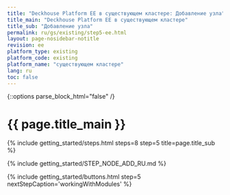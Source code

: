 ```yaml
---
title: "Deckhouse Platform EE в существующем кластере: Добавление узла"
title_main: "Deckhouse Platform EE в существующем кластере"
title_sub: "Добавление узла"
permalink: ru/gs/existing/step5-ee.html
layout: page-nosidebar-notitle
revision: ee
platform_type: existing
platform_code: existing
platform_name: "существующем кластере"
lang: ru
toc: false
---
```


<link rel="stylesheet" type="text/css" href='{{ assets["getting-started.css"].digest_path }}' />

{::options parse_block_html="false" /}

<h1 class="docs__title">{{ page.title_main }}</h1>
{% include getting_started/steps.html steps=8 step=5 title=page.title_sub %}

{% include getting_started/STEP_NODE_ADD_RU.md %}

{% include getting_started/buttons.html step=5 nextStepCaption='workingWithModules' %}
